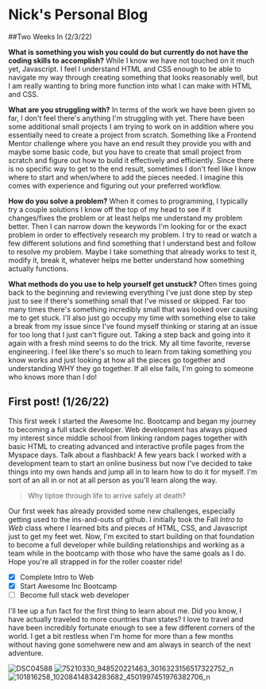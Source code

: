 # Nick's Personal Blog

##Two Weeks In (2/3/22)

**What is something you wish you could do but currently do not have the coding skills to accomplish?**
While I know we have not touched on it much yet, Javascript. I feel I understand HTML and CSS enough to be able to navigate my way through creating something that looks reasonably well, but I am really wanting to bring more function into what I can make with HTML and CSS.

**What are you struggling with?**
In terms of the work we have been given so far, I don't feel there's anything I'm struggling with yet. There have been some additional small projects I am trying to work on in addition where you essentially need to create a project from scratch. Something like a Frontend Mentor challenge where you have an end result they provide you with and maybe some basic code, but you have to create that small project from scratch and figure out how to build it effectively and efficiently. Since there is no specific way to get to the end result, sometimes I don't feel like I know where to start and when/where to add the pieces needed. I imagine this comes with experience and figuring out your preferred workflow.

**How do you solve a problem?**
When it comes to programming, I typically try a couple solutions I know off the top of my head to see if it changes/fixes the problem or at least helps me understand my problem better. Then I can narrow down the keywords I'm looking for or the exact problem in order to effectively research my problem. I try to read or watch a few different solutions and find something that I understand best and follow to resolve my problem. Maybe I take something that already works to test it, modify it, break it, whatever helps me better understand how something actually functions.

**What methods do you use to help yourself get unstuck?**
Often times going back to the beginning and reviewing everything I've just done step by step just to see if there's something small that I've missed or skipped. Far too many times there's something incredibly small that was looked over causing me to get stuck. I'll also just go occupy my time with something else to take a break from my issue since I've found myself thinking or staring at an issue for too long that I just can't figure out. Taking a step back and going into it again with a fresh mind seems to do the trick. My all time favorite, reverse engineering. I feel like there's so much to learn from taking something you know works and just looking at how all the pieces go together and understanding WHY they go together. If all else fails, I'm going to someone who knows more than I do!

## First post! (1/26/22)
This first week I started the Awesome Inc. Bootcamp and began my journey to becoming a full stack developer. Web development has always piqued my interest since middle school from  linking random pages together with basic HTML to creating advanced and interactive profile pages from the Myspace days. Talk about a flashback! A few years back I worked with a development team to start an online business but now I've decided to take things into my own hands and jump all in to learn how to do it for myself. I'm sort of an all in or not at all person as you'll learn along the way.

>Why tiptoe through life to arrive safely at death?

Our first week has already provided some new challenges, especially getting used to the ins-and-outs of github. I initially took the Fall *Intro to Web* class where I learned bits and pieces of HTML, CSS, and Javascript just to get my feet wet. Now, I'm excited to start building on that foundation to become a full developer while building relationships and working as a team while in the bootcamp with those who have the same goals as I do. Hope you're all strapped in for the roller coaster ride!

- [x] Complete Intro to Web
- [x] Start Awesome Inc Bootcamp
- [ ] Become full stack web developer

I'll tee up a fun fact for the first thing to learn about me. Did you know, I have actually traveled to more countries than states? I love to travel and have been incredibly fortunate enough to see a few different corners of the world. I get a bit restless when I'm home for more than a few months without having gone somehwere new and am always in search of the next adventure.

![DSC04588](https://user-images.githubusercontent.com/91640914/151488429-e4553d21-3d6f-4991-9585-a013332a87cc.JPG)
![75210330_948520221463_3016323156517322752_n](https://user-images.githubusercontent.com/91640914/151491170-c35f6705-9680-48b3-865c-36fa237420c0.jpg)
![101816258_10208414834283682_4501997451976382706_n](https://user-images.githubusercontent.com/91640914/151491597-33917e9d-72a1-4c36-b051-0a8d265159eb.jpg)
